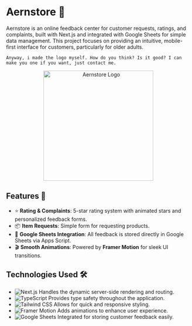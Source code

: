# Aernstore 🛒

Aernstore is an online feedback center for customer requests, ratings, and complaints, built with Next.js and integrated with Google Sheets for simple data management. This project focuses on providing an intuitive, mobile-first interface for customers, particularly for older adults. 

```Anyway, i made the logo myself. How do you think? Is it good? I can make you one if you want, just contact me.```

<p align="center">
  <img src="./public/AernStoreV.svg" alt="Aernstore Logo" width="300">
</p>


## Features 🎯
- ⭐ **Rating & Complaints**: 5-star rating system with animated stars and personalized feedback forms.
- 📦 **Item Requests**: Simple form for requesting products.
- 📝 **Google Sheets Integration**: All feedback is stored directly in Google Sheets via Apps Script.
- 🎬 **Smooth Animations**: Powered by **Framer Motion** for sleek UI transitions.

## Technologies Used 🛠️
- ![Next.js](https://img.shields.io/badge/-Next.js-000000?logo=next.js&logoColor=white) Handles the dynamic server-side rendering and routing.
- ![TypeScript](https://img.shields.io/badge/-TypeScript-3178C6?logo=typescript&logoColor=white) Provides type safety throughout the application.
- ![Tailwind CSS](https://img.shields.io/badge/-TailwindCSS-38B2AC?logo=tailwindcss&logoColor=white) Allows for quick and responsive styling.
- ![Framer Motion](https://img.shields.io/badge/-Framer%20Motion-0055FF?logo=framer&logoColor=white) Adds animations to enhance user experience.
- ![Google Sheets](https://img.shields.io/badge/-Google%20Sheets-0F9D58?logo=google-sheets&logoColor=white) Integrated for storing customer feedback easily.
